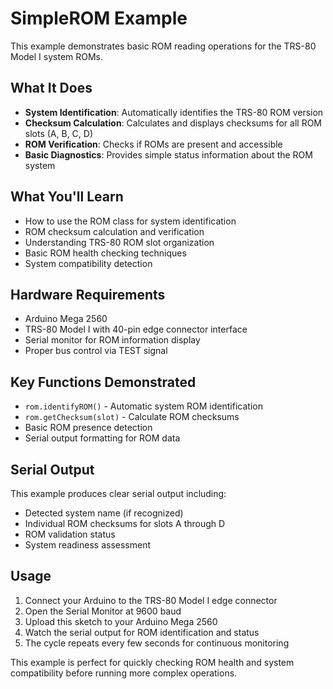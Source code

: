 # SimpleROM Example

This example demonstrates basic ROM reading operations for the TRS-80 Model I system ROMs.

## What It Does

- **System Identification**: Automatically identifies the TRS-80 ROM version
- **Checksum Calculation**: Calculates and displays checksums for all ROM slots (A, B, C, D)
- **ROM Verification**: Checks if ROMs are present and accessible
- **Basic Diagnostics**: Provides simple status information about the ROM system

## What You'll Learn

- How to use the ROM class for system identification
- ROM checksum calculation and verification
- Understanding TRS-80 ROM slot organization
- Basic ROM health checking techniques
- System compatibility detection

## Hardware Requirements

- Arduino Mega 2560
- TRS-80 Model I with 40-pin edge connector interface
- Serial monitor for ROM information display
- Proper bus control via TEST signal

## Key Functions Demonstrated

- `rom.identifyROM()` - Automatic system ROM identification
- `rom.getChecksum(slot)` - Calculate ROM checksums
- Basic ROM presence detection
- Serial output formatting for ROM data

## Serial Output

This example produces clear serial output including:

- Detected system name (if recognized)
- Individual ROM checksums for slots A through D
- ROM validation status
- System readiness assessment

## Usage

1. Connect your Arduino to the TRS-80 Model I edge connector
2. Open the Serial Monitor at 9600 baud
3. Upload this sketch to your Arduino Mega 2560
4. Watch the serial output for ROM identification and status
5. The cycle repeats every few seconds for continuous monitoring

This example is perfect for quickly checking ROM health and system compatibility before running more complex operations.
